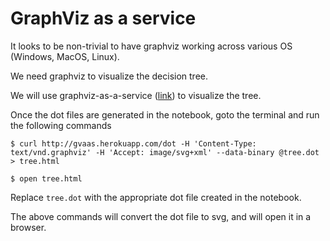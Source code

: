 # GraphViz as a service

It looks to be non-trivial to have graphviz working across various OS (Windows, MacOS, Linux).

We need graphviz to visualize the decision tree.

We will use graphviz-as-a-service ([link](https://github.com/ryanbrainard/gvaas)) to visualize the tree.

Once the dot files are generated in the notebook, goto the terminal and run the following commands

```
$ curl http://gvaas.herokuapp.com/dot -H 'Content-Type: text/vnd.graphviz' -H 'Accept: image/svg+xml' --data-binary @tree.dot > tree.html

$ open tree.html

```

Replace `tree.dot` with the appropriate dot file created in the notebook.

The above commands will convert the dot file to svg, and will open it in a browser.
